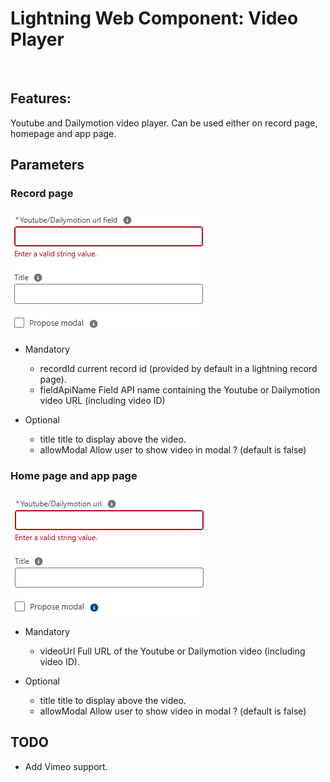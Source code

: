 # Lightning Web Component: Video Player

<img src="docs/animation.gif" alt=""/>

## Features:

Youtube and Dailymotion video player.
Can be used either on record page, homepage and app page.

## Parameters

### Record page

<img src="docs/recordPageProperty.png" alt=""/>

- Mandatory

  - recordId current record id (provided by default in a lightning record page).
  - fieldApiName Field API name containing the Youtube or Dailymotion video URL (including video ID)

- Optional

  - title title to display above the video.
  - allowModal Allow user to show video in modal ? (default is false)

### Home page and app page

<img src="docs/homePageProperty.png" alt=""/>

- Mandatory

  - videoUrl Full URL of the Youtube or Dailymotion video (including video ID).

- Optional

  - title title to display above the video.
  - allowModal Allow user to show video in modal ? (default is false)

## TODO

- Add Vimeo support.
